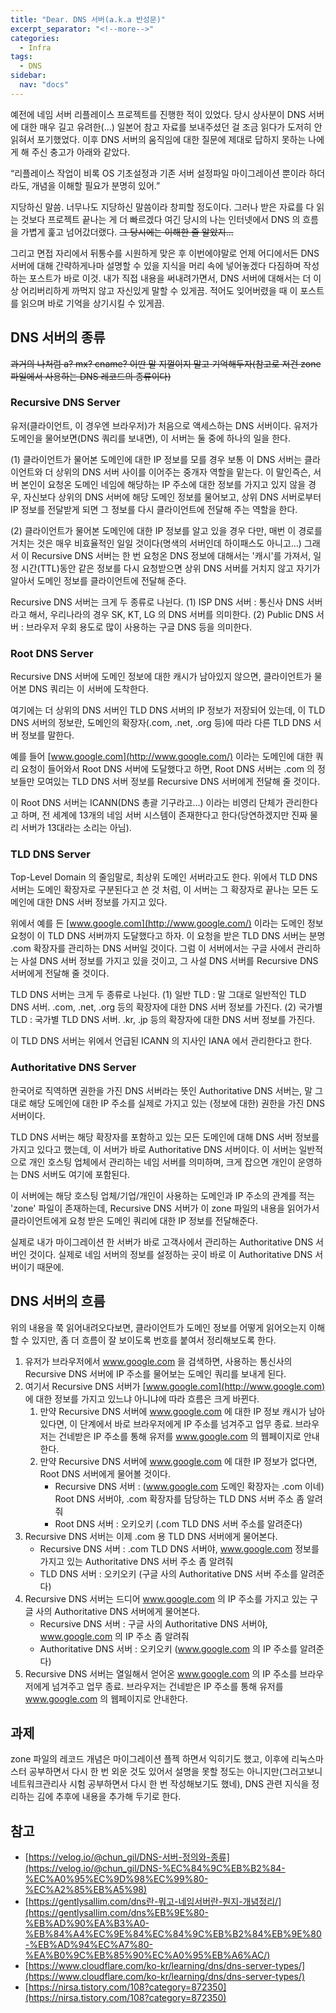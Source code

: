 ```yaml
---
title: "Dear. DNS 서버(a.k.a 반성문)"
excerpt_separator: "<!--more-->"
categories:
  - Infra
tags:
  - DNS
sidebar:
  nav: "docs"
---
```

예전에 네임 서버 리플레이스 프로젝트를 진행한 적이 있었다. 당시 상사분이 DNS 서버에 대한 매우 길고 유려한(...) 일본어 참고 자료를 보내주셨던 걸 조금 읽다가 도저히 안읽혀서 포기했었다. 이후 DNS 서버의 움직임에 대한 질문에 제대로 답하지 못하는 나에게 해 주신 충고가 아래와 같았다.

“리플레이스 작업이 비록 OS 기초설정과 기존 서버 설정파일 마이그레이션 뿐이라 하더라도, 개념을 이해할 필요가 분명히 있어.”

지당하신 말씀. 너무나도 지당하신 말씀이라 창피할 정도이다. 그러나 받은 자료를 다 읽는 것보다 프로젝트 끝나는 게 더 빠르겠다 여긴 당시의 나는 인터넷에서 DNS 의 흐름을 가볍게 훑고 넘어갔더랬다. ~~그 당시에는 이해한 줄 알았지...~~

그리고 면접 자리에서 뒤통수를 시원하게 맞은 후 이번에야말로 언제 어디에서든 DNS 서버에 대해 간략하게나마 설명할 수 있을 지식을 머리 속에 넣어놓겠다 다짐하며 작성하는 포스트가 바로 이것. 내가 직접 내용을 써내려가면서, DNS 서버에 대해서는 더 이상 어리버리하게 까먹지 않고 자신있게 말할 수 있게끔. 적어도 잊어버렸을 때 이 포스트를 읽으며 바로 기억을 상기시킬 수 있게끔.

## DNS 서버의 종류

~~과거의 나처럼 a? mx? cname? 이딴 말 지껄이지 말고 기억해두자(참고로 저건 zone 파일에서 사용하는 DNS 레코드의 종류이다)~~

### **Recursive DNS Server**

유저(클라이언트, 이 경우엔 브라우저)가 처음으로 액세스하는 DNS 서버이다.
유저가 도메인을 물어보면(DNS 쿼리를 보내면), 이 서버는 둘 중에 하나의 일을 한다.

(1) 클라이언트가 물어본 도메인에 대한 IP 정보를 모를 경우
보통 이 DNS 서버는 클라이언트와 더 상위의 DNS 서버 사이를 이어주는 중개자 역할을 맡는다.
이 말인즉슨, 서버 본인이 요청온 도메인 네임에 해당하는 IP 주소에 대한 정보를 가지고 있지 않을 경우,
자신보다 상위의 DNS 서버에 해당 도메인 정보를 물어보고, 상위 DNS 서버로부터 IP 정보를 전달받게 되면 그 정보를 다시 클라이언트에 전달해 주는 역할을 한다.

(2) 클라이언트가 물어본 도메인에 대한 IP 정보를 알고 있을 경우
다만, 매번 이 경로를 거치는 것은 매우 비효율적인 일일 것이다(명색의 서버인데 하이패스도 아니고...)
그래서 이 Recursive DNS 서버는 한 번 요청온 DNS 정보에 대해서는 '캐시'를 가져서, 일정 시간(TTL)동안 같은 정보를 다시 요청받으면 상위 DNS 서버를 거치지 않고 자기가 알아서 도메인 정보를 클라이언트에 전달해 준다.

Recursive DNS 서버는 크게 두 종류로 나뉜다.
(1) ISP DNS 서버 : 통신사 DNS 서버라고 해서, 우리나라의 경우 SK, KT, LG 의 DNS 서버를 의미한다.
(2) Public DNS 서버 : 브라우저 우회 용도로 많이 사용하는 구글 DNS 등을 의미한다.

### **Root DNS Server**

Recursive DNS 서버에 도메인 정보에 대한 캐시가 남아있지 않으면, 클라이언트가 물어본 DNS 쿼리는 이 서버에 도착한다.

여기에는 더 상위의 DNS 서버인 TLD DNS 서버의 IP 정보가 저장되어 있는데, 이 TLD DNS 서버의 정보란, 도메인의 확장자(.com, .net, .org 등)에 따라 다른 TLD DNS 서버 정보를 말한다.

예를 들어 [www.google.com](http://www.google.com/) 이라는 도메인에 대한 쿼리 요청이 들어와서 Root DNS 서버에 도달했다고 하면, Root DNS 서버는 .com 의 정보들만 모여있는 TLD DNS 서버 정보를 Recursive DNS 서버에게 전달해 줄 것이다.

이 Root DNS 서버는 ICANN(DNS 총괄 기구라고...) 이라는 비영리 단체가 관리한다고 하며, 전 세계에 13개의 네임 서버 시스템이 존재한다고 한다(당연하겠지만 진짜 물리 서버가 13대라는 소리는 아님).

### **TLD DNS Server**

Top-Level Domain 의 줄임말로, 최상위 도메인 서버라고도 한다.
위에서 TLD DNS 서버는 도메인 확장자로 구분된다고 쓴 것 처럼, 이 서버는 그 확장자로 끝나는 모든 도메인에 대한 DNS 서버 정보를 가지고 있다.

위에서 예를 든 [www.google.com](http://www.google.com/) 이라는 도메인 정보 요청이 이 TLD DNS 서버까지 도달했다고 하자. 이 요청을 받은 TLD DNS 서버는 분명 .com 확장자를 관리하는 DNS 서버일 것이다. 그럼 이 서버에서는 구글 사에서 관리하는 사설 DNS 서버 정보를 가지고 있을 것이고, 그 사설 DNS 서버를 Recursive DNS 서버에게 전달해 줄 것이다.

TLD DNS 서버는 크게 두 종류로 나뉜다.
(1) 일반 TLD : 말 그대로 일반적인 TLD DNS 서버. .com, .net, .org 등의 확장자에 대한 DNS 서버 정보를 가진다.
(2) 국가별 TLD : 국가별 TLD DNS 서버. .kr, .jp 등의 확장자에 대한 DNS 서버 정보를 가진다.

이 TLD DNS 서버는 위에서 언급된 ICANN 의 지사인 IANA 에서 관리한다고 한다.

### **Authoritative DNS Server**

한국어로 직역하면 권한을 가진 DNS 서버라는 뜻인 Authoritative DNS 서버는, 말 그대로 해당 도메인에 대한 IP 주소를 실제로 가지고 있는 (정보에 대한) 권한을 가진 DNS 서버이다.

TLD DNS 서버는 해당 확장자를 포함하고 있는 모든 도메인에 대해 DNS 서버 정보를 가지고 있다고 했는데, 이 서버가 바로 Authoritative DNS 서버이다. 이 서버는 일반적으로 개인 호스팅 업체에서 관리하는 네임 서버를 의미하며, 크게 잡으면 개인이 운영하는 DNS 서버도 여기에 포함된다.

이 서버에는 해당 호스팅 업체/기업/개인이 사용하는 도메인과 IP 주소의 관계를 적는 'zone' 파일이 존재하는데, Recursive DNS 서버가 이 zone 파일의 내용을 읽어가서 클라이언트에게 요청 받은 도메인 쿼리에 대한 IP 정보를 전달해준다.

실제로 내가 마이그레이션 한 서버가 바로 고객사에서 관리하는 Authoritative DNS 서버인 것이다. 실제로 네임 서버의 정보를 설정하는 곳이 바로 이 Authoritative DNS 서버이기 때문에.

## DNS 서버의 흐름

위의 내용을 쭉 읽어내려오다보면, 클라이언트가 도메인 정보를 어떻게 읽어오는지 이해할 수 있지만, 좀 더 흐름이 잘 보이도록 번호를 붙여서 정리해보도록 한다.

1. 유저가 브라우저에서 www.google.com 을 검색하면, 사용하는 통신사의 Recursive DNS 서버에 IP 주소를 물어보는 도메인 쿼리를 보내게 된다.
2. 여기서 Recursive DNS 서버가 [www.google.com](http://www.google.com) 에 대한 정보를 가지고 있느냐 아니냐에 따라 흐름은 크게 바뀐다.
    1. 만약 Recursive DNS 서버에 www.google.com 에 대한 IP 정보 캐시가 남아있다면, 이 단계에서 바로 브라우저에게 IP 주소를 넘겨주고 업무 종료. 브라우저는 건네받은 IP 주소를 통해 유저를 www.google.com 의 웹페이지로 안내한다.
    2. 만약 Recursive DNS 서버에 www.google.com 에 대한 IP 정보가 없다면, Root DNS 서버에게 물어볼 것이다.
        - Recursive DNS 서버 : (www.google.com 도메인 확장자는 .com 이네) Root DNS 서버야, .com 확장자를 담당하는 TLD DNS 서버 주소 좀 알려줘
        - Root DNS 서버 : 오키오키 (.com TLD DNS 서버 주소를 알려준다)
3. Recursive DNS 서버는 이제 .com 용 TLD DNS 서버에게 물어본다.
    - Recursive DNS 서버 : .com TLD DNS 서버야, www.google.com 정보를 가지고 있는 Authoritative DNS 서버 주소 좀 알려줘
    - TLD DNS 서버 : 오키오키 (구글 사의 Authoritative DNS 서버 주소를 알려준다)
4. Recursive DNS 서버는 드디어 www.google.com 의 IP 주소를 가지고 있는 구글 사의 Authoritative DNS 서버에게 물어본다.
    - Recursive DNS 서버 : 구글 사의 Authoritative DNS 서버야, www.google.com 의 IP 주소 좀 알려줘
    - Authoritative DNS 서버 : 오키오키 (www.google.com 의 IP 주소를 알려준다)
5. Recursive DNS 서버는 열일해서 얻어온 www.google.com 의 IP 주소를 브라우저에게 넘겨주고 업무 종료. 브라우저는 건네받은 IP 주소를 통해 유저를 www.google.com 의 웹페이지로 안내한다.

## 과제

zone 파일의 레코드 개념은 마이그레이션 플젝 하면서 익히기도 했고, 이후에 리눅스마스터 공부하면서 다시 한 번 외운 것도 있어서 설명을 못할 정도는 아니지만(그러고보니 네트워크관리사 시험 공부하면서 다시 한 번 작성해보기도 했네), DNS 관련 지식을 정리하는 김에 추후에 내용을 추가해 두기로 한다.

## 참고

- [https://velog.io/@chun_gil/DNS-서버-정의와-종류](https://velog.io/@chun_gil/DNS-%EC%84%9C%EB%B2%84-%EC%A0%95%EC%9D%98%EC%99%80-%EC%A2%85%EB%A5%98)
- [https://gentlysallim.com/dns란-뭐고-네임서버란-뭔지-개념정리/](https://gentlysallim.com/dns%EB%9E%80-%EB%AD%90%EA%B3%A0-%EB%84%A4%EC%9E%84%EC%84%9C%EB%B2%84%EB%9E%80-%EB%AD%94%EC%A7%80-%EA%B0%9C%EB%85%90%EC%A0%95%EB%A6%AC/)
- [https://www.cloudflare.com/ko-kr/learning/dns/dns-server-types/](https://www.cloudflare.com/ko-kr/learning/dns/dns-server-types/)
- [https://nirsa.tistory.com/108?category=872350](https://nirsa.tistory.com/108?category=872350)
